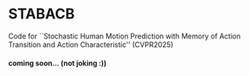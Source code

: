 # STABACB
Code for ``Stochastic Human Motion Prediction with Memory of Action Transition and Action Characteristic'' (CVPR2025)


#### coming soon... (not joking :))